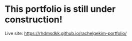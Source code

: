 # This portfolio is still under construction!

Live site: https://rhdmsdkk.github.io/rachelgekim-portfolio/

